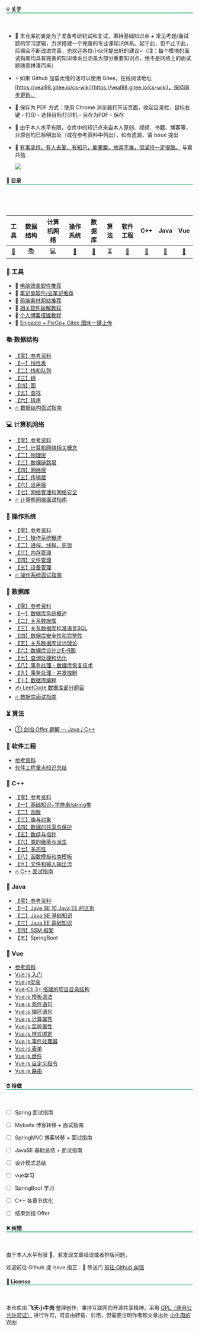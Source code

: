 <style>
    h2
    {
      border-bottom:2px  solid   rgb(66, 185, 131);
      margin-bottom:50px;
      font-size: 1em;
    }
    h2 span{
      display:inline-block;
      background: rgb(66, 185, 131);
      color:#ffffff;
      padding:  10px  16px;
      border-radius:5px;
      box-shadow: 5px 5px 10px black;
    }
    .content{
      width:1000px;
      margin: 0 auto;
      padding-top: 0px;
    }
</style>


## 💡 关于

- 🎫 本仓库初衷是为了准备考研初试和复试，秉持基础知识点 + 常见考题/面试题的学习逻辑，力求搭建一个完善的专业课知识体系。起于此，但不止于此，后期会不断改进完善，也欢迎各位小伙伴提出好的建议~（注：每个模块的面试指南均具有完善的知识体系且涵盖大部分重要知识点，绝不是网络上的面试题随意拼凑而来）

- ⚡ 如果 Github 加载太慢的话可以使用 Gitee，在线阅读地址 [https://veal98.gitee.io/cs-wiki](https://veal98.gitee.io/cs-wiki)，保持同步更新。

- 📄 保存为 PDF 方式：使用 Chrome 浏览器打开该页面，收起目录栏，鼠标右键 - 打印 - 选择目标打印机 - 另存为PDF - 保存

- 🙏 由于本人水平有限，仓库中的知识点来自本人原创、视频、书籍、博客等，非原创均已标明出处（或在参考资料中列出），如有遗漏，请 issue 提出

- 💓 [有事坚持，有人去爱，有知己，能果腹。放弃不难，但坚持一定很酷。](README) 与君共勉

  ![](http://pic1.win4000.com/wallpaper/c/579b18623b1e3.jpg)



## 📑 目录

<br>

| 工具 | 数据结构 | 计算机网络 | 操作系统 | 数据库 | 算法 | 软件工程 | C++  | Java | Vue  |
| :------: | :------: | :--------: | :------: | :----: | :-------: | :--: | :--: | :--: | :--: |
| [🔨](README?id=🔨-工具) |    [📚](README?id=📚-数据结构)     |     [💻](README?id=💻-计算机网络)      |    [📜](README?id=📜-操作系统)     |   [📘](README?id=📘-数据库)   |     [⏳](README?id=⏳-算法)     |     [🔋](README?id=🔋-软件工程)     |  [🍎](README?id=🍎-C++)   |  [🍵](README?id=🍵-Java)   |  [🎉](README?id=🎉-Vue)   |


### 🔨 工具
- 📌 [电脑效率软件推荐](工具/电脑效率软件推荐.md)
- 📖 [笔记类软件/云笔记推荐](工具/笔记类软件+云笔记推荐.md)
- 🎨 [前端素材网站推荐](工具/前端素材网站推荐.md)
- 🔑 [相关软件破解教程](工具/软件破解.md)
- 🔮 [个人博客搭建教程](工具/个人博客搭建教程.md)
- 💊 [Snipaste + PicGo+ Gitee 图床一键上传](工具/图床一键上传.md)

### 📚 数据结构
- [【零】参考资料](数据结构/参考资料.md)
- [【一】线性表](数据结构/【一】线性表.md)
- [【二】栈和队列](数据结构/【二】栈和队列.md)
- [【三】树](数据结构/【三】树.md)
- [【四】图](数据结构/【四】图.md)
- [【五】查找](数据结构/【五】查找.md)
- [【六】排序](数据结构/【六】排序.md)
- [🔥 数据结构面试指南](数据结构/面试指南)


### 💻 计算机网络
- [【零】参考资料](计算机网络/参考资料.md)
- [【一】计算机网络相关概念](计算机网络/【一】计算机网络相关概念.md)
- [【二】物理层](计算机网络/【二】物理层.md)
- [【三】数据链路层](计算机网络/【三】数据链路层.md)
- [【四】网络层](计算机网络/【四】网络层.md)
- [【五】传输层](计算机网络/【五】传输层.md)
- [【六】应用层](计算机网络/【六】应用层.md)
- [【七】网络管理和网络安全](计算机网络/【七】网络管理和网络安全.md)
- [🔥 计算机网络面试指南](计算机网络/面试指南.md)

### 📜 操作系统
- [【零】参考资料](操作系统/参考资料.md)
- [【一】操作系统概述](操作系统/【一】操作系统概述.md)
- [【二】进程、线程、死锁](操作系统/【二】进程、线程、死锁.md)
- [【三】内存管理](操作系统/【三】内存管理.md)
- [【四】文件管理](操作系统/【四】文件管理.md)
- [【五】设备管理](操作系统/【五】设备管理.md)
- [🔥 操作系统面试指南](操作系统/面试指南.md)


### 📘 数据库
- [【零】参考资料](数据库/参考资料.md)
- [【一】数据库系统概述](数据库/【一】数据库系统概述.md)
- [【二】关系数据库](数据库/【二】关系数据库.md)
- [【三】关系数据库标准语言SQL](数据库/【三】关系数据库标准语言SQL.md)
- [【四】数据库安全性和完整性](数据库/【四】数据库安全性和完整性.md)
- [【五】关系数据库设计理论](数据库/【五】关系数据库设计理论)
- [【六】数据库设计之E-R图](数据库/【六】数据库设计之E-R图)
- [【七】查询处理和优化](数据库/【七】查询处理和优化)
- [【八】事务处理 - 数据库恢复技术](数据库/【八】事务处理-数据库恢复技术)
- [【九】事务处理 - 并发控制](数据库/【九】事务处理-并发控制)
- [【十】数据库编程](数据库/[十]数据库编程.md)
- [  ✍ LeetCode 数据库部分题目](数据库/LeetCode.md)
- [  🔥 数据库面试指南](数据库/面试指南.md)



### ⏳ 算法

- [① 剑指 Offer 题解 — Java / C++](剑指Offer/index.md)



### 🔋 软件工程

- [参考资料](软件工程/参考资料.md)
- [软件工程重点知识总结](软件工程/软件工程重点知识总结.md)




### 🍎 C++
- [【零】参考资料](C++/参考资料.md)
- [【一】基础知识+字符串/string类](C++/1.基础知识+字符串string类.md)
- [【二】函数](C++/2.函数.md)
- [【三】类与对象](C++/3.类与对象.md)
- [【四】数据的共享与保护](C++/4.数据的共享与保护.md)
- [【五】数组与指针](C++/5.数组与指针.md)
- [【六】类的继承与派生](C++/6.类的继承与派生.md)
- [【七】多态性](C++/7.多态性.md)
- [【八】函数模板和类模板](C++/8.函数模板和类模板.md)
- [【九】文件和输入输出流](C++/9.文件和输入输出流.md)
- [🔥 C++ 面试指南](C++/面试指南.md)

### 🍵 Java

- [【零】参考资料](Java/参考资料.md)
- [【一】Jave SE 和 Java EE 的区别](Java/JaveSE和JavaEE的区别.md)
- [【二】Java SE 基础知识](Java/JavaSE基础知识/JavaSE-index.md)
- [【三】Java EE 基础知识](Java/JavaEE基础知识.md)
- [【四】SSM 框架](Java/SSM/SSM-Index.md)
- 【五】SpringBoot

### 🎉 Vue
- [参考资料](Vue/参考资料.md)
- [Vue.js 入门](Vue/1.入门.md)
- [Vue.js安装](Vue/2.安装.md)
- [Vue-Cli 3+ 搭建的项目目录结构](Vue/3.目录结构.md)
- [Vue.js 模板语法](Vue/4.模板语法.md)
- [Vue.js 条件语句](Vue/5.条件语句.md)
- [Vue.js 循环语句](Vue/6.循环语句.md)
- [Vue.js 计算属性](Vue/7.计算属性.md)
- [Vue.js 监听属性](Vue/8.监听属性.md)
- [Vue.js 样式绑定](Vue/9.样式绑定.md)
- [Vue.js 事件处理器](Vue/10.事件处理器.md)
- [Vue.js 表单](Vue/11.表单.md)
- [Vue.js 组件](Vue/12.组件.md)
- [Vue.js 自定义指令](Vue/13.自定义指令.md)
- [Vue.js 路由](Vue/14.路由.md)



## ⏰ 待做

- [ ] Spring 面试指南
- [ ] Mybaits 博客转移 + 面试指南
- [ ] SpringMVC 博客转移 + 面试指南
- [ ] JavaSE 基础总结 + 面试指南
- [ ] 设计模式总结
- [ ] vue学习
- [ ] SpringBoot 学习
- [ ] C++ 各章节优化
- [ ] 结束剑指 Offer



## ❌ 纠错


由于本人水平有限 🙋，若发现文章错误或者排版问题，

欢迎前往 Github 提 issue 指正：🚪 传送门  [前往 Github 纠错](https://github.com/Veal98/CS-Wiki/issues)


## 👮 License


本仓库由 **飞天小牛肉** 整理创作，秉持互联网的开源共享精神，采用 [GPL（通用公共许可证）](https://www.gnu.org/licenses/gpl-3.0.html) 进行许可，可自由转载、引用，但需要注明作者和文章出处 [小牛肉的Wiki](https://veal98.gitee.io/cs-wiki/#/)


